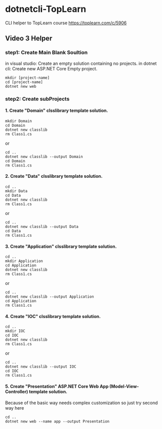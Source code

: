 # dotnetcli-TopLearn
CLI helper to TopLearn course https://toplearn.com/c/5906

## Video 3 Helper
### step1: Create Main Blank Soultion
in visual studio: Create an empty solution containing no projects.
in dotnet cli: Create new ASP.NET Core Empty project.
```
mkdir [project-name]
cd [project-name]
dotnet new web
```
### step2: Create subProjects
#### 1. Create "Domain" clsslibrary template solution.
```
mkdir Domain
cd Domain
dotnet new classlib
rm Class1.cs
```
or
```
cd ..
dotnet new classlib --output Domain
cd Domain
rm Class1.cs
```
#### 2. Create "Data" clsslibrary template solution.
```
cd ..
mkdir Data
cd Data
dotnet new classlib
rm Class1.cs
```
or
```
cd ..
dotnet new classlib --output Data
cd Data
rm Class1.cs
```
#### 3. Create "Application" clsslibrary template solution.
```
cd ..
mkdir Application
cd Application
dotnet new classlib
rm Class1.cs
```
or
```
cd ..
dotnet new classlib --output Application
cd Application
rm Class1.cs
```
#### 4. Create "IOC" clsslibrary template solution.
```
cd ..
mkdir IOC
cd IOC
dotnet new classlib
rm Class1.cs
```
or
```
cd ..
dotnet new classlib --output IOC
cd IOC
rm Class1.cs
```
#### 5. Create "Presentation" ASP.NET Core Web App (Model-View-Controller) template solution.
Because of the basic way needs complex customization so just try second way here
```
cd ..
dotnet new web --name app --output Presentation
```



